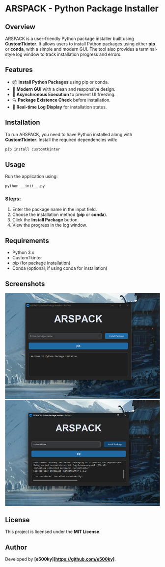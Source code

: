 # ARSPACK - Python Package Installer

## Overview
ARSPACK is a user-friendly Python package installer built using **CustomTkinter**. It allows users to install Python packages using either **pip** or **conda**, with a simple and modern GUI. The tool also provides a terminal-style log window to track installation progress and errors.

## Features
- 📦 **Install Python Packages** using pip or conda.
- 🎨 **Modern GUI** with a clean and responsive design.
- 🚀 **Asynchronous Execution** to prevent UI freezing.
- 🔍 **Package Existence Check** before installation.
- 📜 **Real-time Log Display** for installation status.

## Installation
To run ARSPACK, you need to have Python installed along with **CustomTkinter**. Install the required dependencies with:

```bash
pip install customtkinter
```

## Usage
Run the application using:

```bash
python __init__.py
```

### Steps:
1. Enter the package name in the input field.
2. Choose the installation method (**pip** or **conda**).
3. Click the **Install Package** button.
4. View the progress in the log window.

## Requirements
- Python 3.x
- CustomTkinter
- pip (for package installation)
- Conda (optional, if using conda for installation)

## Screenshots
![Screenshot 1](arspack/assets/screenshot1.png)
![Screenshot 2](arspack/assets/screenshot2.png)

## License
This project is licensed under the **MIT License**.

## Author
Developed by **[e500ky][https://github.com/e500ky]**.

